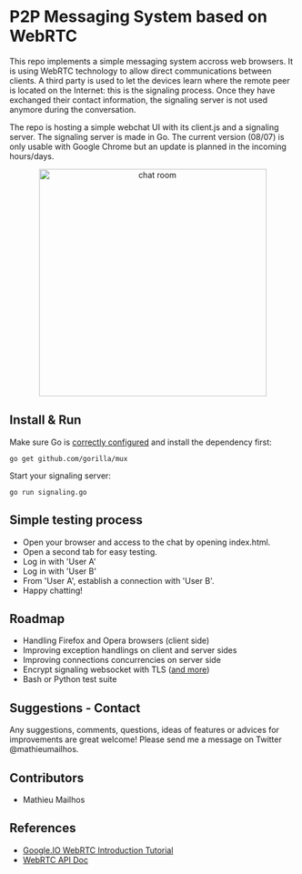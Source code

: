 # P2P Messaging System based on WebRTCThis repo implements a simple messaging system accross web browsers. It is using WebRTC technology to allow direct communications between clients.A third party is used to let the devices learn where the remote peer is located on the Internet: this is the signaling process. Once they have exchanged their contact information, the signaling server is not used anymore during the conversation.The repo is hosting a simple webchat UI with its client.js and a signaling server. The signaling server is made in Go. The current version (08/07) is only usable with Google Chrome but an update is planned in the incoming hours/days. <center><a href="https://cloud.githubusercontent.com/assets/5645869/16680860/673b120a-44a6-11e6-8d65-1d3c8c384034.png" target="_blank"><img height="400" src="https://cloud.githubusercontent.com/assets/5645869/16680860/673b120a-44a6-11e6-8d65-1d3c8c384034.png" alt="chat room"></a></center>## Install & RunMake sure Go is [correctly configured](https://golang.org/doc/install) and install the dependency first:```go get github.com/gorilla/mux```Start your signaling server:```go run signaling.go```## Simple testing process* Open your browser and access to the chat by opening index.html. * Open a second tab for easy testing.* Log in with 'User A'* Log in with 'User B'* From 'User A', establish a connection with 'User B'.* Happy chatting!## Roadmap* Handling Firefox and Opera browsers (client side)* Improving exception handlings on client and server sides* Improving connections concurrencies on server side* Encrypt signaling websocket with TLS ([and more](http://webrtc-security.github.io/)) * Bash or Python test suite## Suggestions - ContactAny suggestions, comments, questions, ideas of features or advices for improvements are great welcome! Please send me a message on Twitter @mathieumailhos.## Contributors- Mathieu Mailhos## References - [Google.IO WebRTC Introduction Tutorial](https://www.youtube.com/watch?v=5ci91dfKCyc)- [WebRTC API Doc](http://docs.webplatform.org/wiki/apis/webrtc)